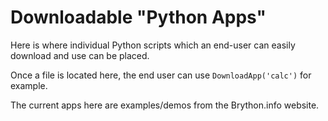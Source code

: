 # Downloadable "Python Apps"

Here is where individual Python scripts which an end-user can easily download and use can be placed.

Once a file is located here, the end user can use `DownloadApp('calc')` for example.

The current apps here are examples/demos from the Brython.info website.
